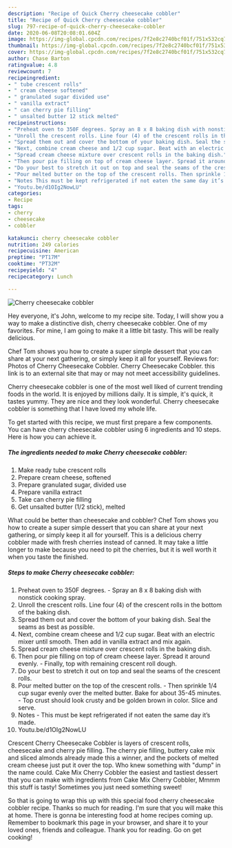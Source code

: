 ```yaml
---
description: "Recipe of Quick Cherry cheesecake cobbler"
title: "Recipe of Quick Cherry cheesecake cobbler"
slug: 797-recipe-of-quick-cherry-cheesecake-cobbler
date: 2020-06-08T20:08:01.604Z
image: https://img-global.cpcdn.com/recipes/7f2e8c2740bcf01f/751x532cq70/cherry-cheesecake-cobbler-recipe-main-photo.jpg
thumbnail: https://img-global.cpcdn.com/recipes/7f2e8c2740bcf01f/751x532cq70/cherry-cheesecake-cobbler-recipe-main-photo.jpg
cover: https://img-global.cpcdn.com/recipes/7f2e8c2740bcf01f/751x532cq70/cherry-cheesecake-cobbler-recipe-main-photo.jpg
author: Chase Barton
ratingvalue: 4.8
reviewcount: 7
recipeingredient:
- " tube crescent rolls"
- " cream cheese softened"
- " granulated sugar divided use"
- " vanilla extract"
- " can cherry pie filling"
- " unsalted butter 12 stick melted"
recipeinstructions:
- "Preheat oven to 350F degrees. Spray an 8 x 8 baking dish with nonstick cooking spray."
- "Unroll the crescent rolls. Line four (4) of the crescent rolls in the bottom of the baking dish."
- "Spread them out and cover the bottom of your baking dish. Seal the seams as best as possible."
- "Next, combine cream cheese and 1/2 cup sugar. Beat with an electric mixer until smooth. Then add in vanilla extract and mix again."
- "Spread cream cheese mixture over crescent rolls in the baking dish."
- "Then pour pie filling on top of cream cheese layer. Spread it around evenly. Finally, top with remaining crescent roll dough."
- "Do your best to stretch it out on top and seal the seams of the crescent rolls."
- "Pour melted butter on the top of the crescent rolls. Then sprinkle 1/4 cup sugar evenly over the melted butter. Bake for about 35-45 minutes. Top crust should look crusty and be golden brown in color. Slice and serve."
- "Notes This must be kept refrigerated if not eaten the same day it’s made."
- "Youtu.be/d1OIg2NowLU"
categories:
- Recipe
tags:
- cherry
- cheesecake
- cobbler

katakunci: cherry cheesecake cobbler 
nutrition: 249 calories
recipecuisine: American
preptime: "PT17M"
cooktime: "PT32M"
recipeyield: "4"
recipecategory: Lunch

---
```



![Cherry cheesecake cobbler](https://img-global.cpcdn.com/recipes/7f2e8c2740bcf01f/751x532cq70/cherry-cheesecake-cobbler-recipe-main-photo.jpg)

Hey everyone, it's John, welcome to my recipe site. Today, I will show you a way to make a distinctive dish, cherry cheesecake cobbler. One of my favorites. For mine, I am going to make it a little bit tasty. This will be really delicious.

Chef Tom shows you how to create a super simple dessert that you can share at your next gathering, or simply keep it all for yourself. Reviews for: Photos of Cherry Cheesecake Cobbler. Cherry Cheesecake Cobbler. this link is to an external site that may or may not meet accessibility guidelines.

Cherry cheesecake cobbler is one of the most well liked of current trending foods in the world. It is enjoyed by millions daily. It is simple, it's quick, it tastes yummy. They are nice and they look wonderful. Cherry cheesecake cobbler is something that I have loved my whole life.


To get started with this recipe, we must first prepare a few components. You can have cherry cheesecake cobbler using 6 ingredients and 10 steps. Here is how you can achieve it.

<!--inarticleads1-->

##### The ingredients needed to make Cherry cheesecake cobbler:

1. Make ready  tube crescent rolls
1. Prepare  cream cheese, softened
1. Prepare  granulated sugar, divided use
1. Prepare  vanilla extract
1. Take  can cherry pie filling
1. Get  unsalted butter (1/2 stick), melted


What could be better than cheesecake and cobbler? Chef Tom shows you how to create a super simple dessert that you can share at your next gathering, or simply keep it all for yourself. This is a delicious cherry cobbler made with fresh cherries instead of canned. It may take a little longer to make because you need to pit the cherries, but it is well worth it when you taste the finished. 

<!--inarticleads2-->

##### Steps to make Cherry cheesecake cobbler:

1. Preheat oven to 350F degrees. - Spray an 8 x 8 baking dish with nonstick cooking spray.
1. Unroll the crescent rolls. Line four (4) of the crescent rolls in the bottom of the baking dish.
1. Spread them out and cover the bottom of your baking dish. Seal the seams as best as possible.
1. Next, combine cream cheese and 1/2 cup sugar. Beat with an electric mixer until smooth. Then add in vanilla extract and mix again.
1. Spread cream cheese mixture over crescent rolls in the baking dish.
1. Then pour pie filling on top of cream cheese layer. Spread it around evenly. - Finally, top with remaining crescent roll dough.
1. Do your best to stretch it out on top and seal the seams of the crescent rolls.
1. Pour melted butter on the top of the crescent rolls. - Then sprinkle 1/4 cup sugar evenly over the melted butter. Bake for about 35-45 minutes. - Top crust should look crusty and be golden brown in color. Slice and serve.
1. Notes - This must be kept refrigerated if not eaten the same day it’s made.
1. Youtu.be/d1OIg2NowLU


Crescent Cherry Cheesecake Cobbler is layers of crescent rolls, cheesecake and cherry pie filling. The cherry pie filling, buttery cake mix and sliced almonds already made this a winner, and the pockets of melted cream cheese just put it over the top. Who knew something with &#34;dump&#34; in the name could. Cake Mix Cherry Cobbler the easiest and tastiest dessert that you can make with ingredients from Cake Mix Cherry Cobbler, Mmmm this stuff is tasty! Sometimes you just need something sweet! 

So that is going to wrap this up with this special food cherry cheesecake cobbler recipe. Thanks so much for reading. I'm sure that you will make this at home. There is gonna be interesting food at home recipes coming up. Remember to bookmark this page in your browser, and share it to your loved ones, friends and colleague. Thank you for reading. Go on get cooking!
